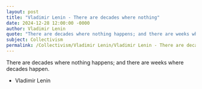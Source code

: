 ```yaml
---
layout: post
title: "Vladimir Lenin - There are decades where nothing"
date: 2024-12-28 12:00:00 -0000
author: Vladimir Lenin
quote: "There are decades where nothing happens; and there are weeks where decades happen."
subject: Collectivism
permalink: /Collectivism/Vladimir Lenin/Vladimir Lenin - There are decades where nothing
---
```


There are decades where nothing happens; and there are weeks where decades happen.

- Vladimir Lenin
